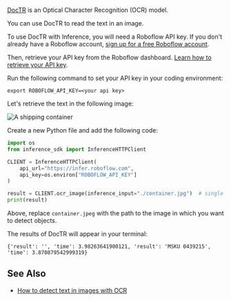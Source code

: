 <a href="https://github.com/mindee/doctr" target="_blank">DocTR</a> is an Optical Character Recognition (OCR) model.

You can use DocTR to read the text in an image.

To use DocTR with Inference, you will need a Roboflow API key. If you don't already have a Roboflow account, <a href="https://app.roboflow.com" target="_blank">sign up for a free Roboflow account</a>. 

Then, retrieve your API key from the Roboflow dashboard. <a href="https://docs.roboflow.com/api-reference/authentication#retrieve-an-api-key" target="_blank">Learn how to retrieve your API key</a>.

Run the following command to set your API key in your coding environment:

```
export ROBOFLOW_API_KEY=<your api key>
```

Let's retrieve the text in the following image:

![A shipping container](https://lh7-us.googleusercontent.com/rBXP1ngqRAfez18KyFjSPHX5Keo_hgb3La72sV5npNTf_Te63_pSSdpUnq_OeD5teh9RFg17yftljNSCuyURdNRRstKMtq-eolVEHhQF0XwnVgyqq6vaj4WbrNa0VUXmBic89jlJbHDnTUT4sT1i-bw)

Create a new Python file and add the following code:

```python
import os
from inference_sdk import InferenceHTTPClient

CLIENT = InferenceHTTPClient(
    api_url="https://infer.roboflow.com",
    api_key=os.environ["ROBOFLOW_API_KEY"]
)

result = CLIENT.ocr_image(inference_input="./container.jpg")  # single image request
print(result)
```

Above, replace `container.jpeg` with the path to the image in which you want to detect objects.

The results of DocTR will appear in your terminal:

```
{'result': '', 'time': 3.98263641900121, 'result': 'MSKU 0439215', 'time': 3.870879542999319}
```

## See Also

- <a href="https://blog.roboflow.com/ocr-api/" target="_blank">How to detect text in images with OCR</a>